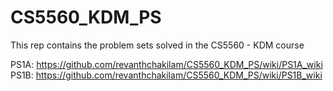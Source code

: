 # CS5560_KDM_PS
This rep contains the problem sets solved in the CS5560 - KDM course

PS1A: https://github.com/revanthchakilam/CS5560_KDM_PS/wiki/PS1A_wiki
PS1B: https://github.com/revanthchakilam/CS5560_KDM_PS/wiki/PS1B_wiki

   

